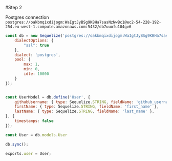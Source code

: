 #Step 2

Postgres connection `postgres://oakbmqixdijogm:WaIgtJyBSg9KBHa7sasNzNwBc1@ec2-54-228-192-254.eu-west-1.compute.amazonaws.com:5432/db7uuofu104gv6`  


```javascript
const db = new Sequelize('postgres://oakbmqixdijogm:WaIgtJyBSg9KBHa7sasNzNwBc1@ec2-54-228-192-254.eu-west-1.compute.amazonaws.com:5432/db7uuofu104gv6', {    
    dialectOptions: {
        "ssl": true
    },
    dialect: 'postgres',
    pool: {
        max: 1,
        min: 0,
        idle: 10000
    }
});


const UserModel = db.define('User', {
    githubUsername: { type: Sequelize.STRING, fieldName: 'github_username' },
    firstName: { type: Sequelize.STRING, fieldName: 'first_name' },
    lastName: { type: Sequelize.STRING, fieldName: 'last_name' },
}, {
    timestamps: false
});

const User = db.models.User

db.sync();

exports.user = User;

```